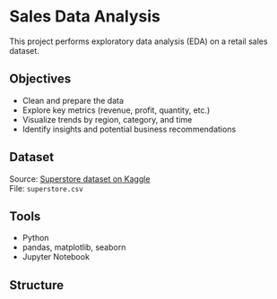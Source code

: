 # Sales Data Analysis

This project performs exploratory data analysis (EDA) on a retail sales dataset.

## Objectives

- Clean and prepare the data
- Explore key metrics (revenue, profit, quantity, etc.)
- Visualize trends by region, category, and time
- Identify insights and potential business recommendations

## Dataset

Source: [Superstore dataset on Kaggle](https://www.kaggle.com/datasets/vivek468/superstore-dataset-final)  
File: `superstore.csv`

## Tools

- Python
- pandas, matplotlib, seaborn
- Jupyter Notebook

## Structure

